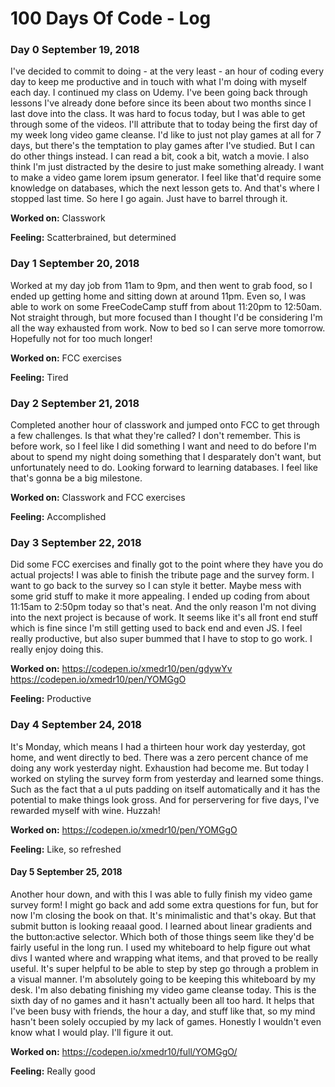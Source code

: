 # 100 Days Of Code - Log

### Day 0 September 19, 2018

I've decided to commit to doing - at the very least - an hour of coding every day to keep me productive and in touch with what I'm doing with myself each day. I continued my class on Udemy. I've been going back through lessons I've already done before since its been about two months since I last dove into the class. It was hard to focus today, but I was able to get through some of the videos. I'll attribute that to today being the first day of my week long video game cleanse. I'd like to just not play games at all for 7 days, but there's the temptation to play games after I've studied. But I can do other things instead. I can read a bit, cook a bit, watch a movie. I also think I'm just distracted by the desire to just make something already. I want to make a video game lorem ipsum generator. I feel like that'd require some knowledge on databases, which the next lesson gets to. And that's where I stopped last time. So here I go again. Just have to barrel through it.

**Worked on:** Classwork

**Feeling:** Scatterbrained, but determined


### Day 1 September 20, 2018

Worked at my day job from 11am to 9pm, and then went to grab food, so I ended up getting home and sitting down at around 11pm. Even so, I was able to work on some FreeCodeCamp stuff from about 11:20pm to 12:50am. Not straight through, but more focused than I thought I'd be considering I'm all the way exhausted from work. Now to bed so I can serve more tomorrow. Hopefully not for too much longer!

**Worked on:** FCC exercises

**Feeling:** Tired


### Day 2 September 21, 2018

Completed another hour of classwork and jumped onto FCC to get through a few challenges. Is that what they're called? I don't remember. This is before work, so I feel like I did something I want and need to do before I'm about to spend my night doing something that I desparately don't want, but unfortunately need to do. Looking forward to learning databases. I feel like that's gonna be a big milestone.

**Worked on:** Classwork and FCC exercises

**Feeling:** Accomplished


### Day 3 September 22, 2018

Did some FCC exercises and finally got to the point where they have you do actual projects! I was able to finish the tribute page and the survey form. I want to go back to the survey so I can style it better. Maybe mess with some grid stuff to make it more appealing. I ended up coding from about 11:15am to 2:50pm today so that's neat. And the only reason I'm not diving into the next project is because of work. It seems like it's all front end stuff which is fine since I'm still getting used to back end and even JS. I feel really productive, but also super bummed that I have to stop to go work. I really enjoy doing this.

**Worked on:** https://codepen.io/xmedr10/pen/gdywYv https://codepen.io/xmedr10/pen/YOMGgO

**Feeling:** Productive


### Day 4 September 24, 2018

It's Monday, which means I had a thirteen hour work day yesterday, got home, and went directly to bed. There was a zero percent chance of me doing any work yesterday night. Exhaustion had become me. But today I worked on styling the survey form from yesterday and learned some things. Such as the fact that a ul puts padding on itself automatically and it has the potential to make things look gross. And for perservering for five days, I've rewarded myself with wine. Huzzah!

**Worked on:** https://codepen.io/xmedr10/pen/YOMGgO

**Feeling:** Like, so refreshed


#### Day 5 September 25, 2018

Another hour down, and with this I was able to fully finish my video game survey form! I might go back and add some extra questions for fun, but for now I'm closing the book on that. It's minimalistic and that's okay. But that submit button is looking reaaal good. I learned about linear gradients and the button:active selector. Which both of those things seem like they'd be fairly useful in the long run. I used my whiteboard to help figure out what divs I wanted where and wrapping what items, and that proved to be really useful. It's super helpful to be able to step by step go through a problem in a visual manner. I'm absolutely going to be keeping this whiteboard by my desk. I'm also debating finishing my video game cleanse today. This is the sixth day of no games and it hasn't actually been all too hard. It helps that I've been busy with friends, the hour a day, and stuff like that, so my mind hasn't been solely occupied by my lack of games. Honestly I wouldn't even know what I would play. I'll figure it out.

**Worked on:** https://codepen.io/xmedr10/full/YOMGgO/

**Feeling:** Really good
